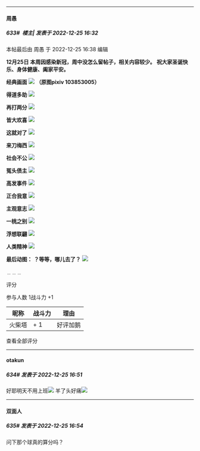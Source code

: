 

*****

####  周愚  
##### 633#         楼主| 发表于 2022-12-25 16:32

 本帖最后由 周愚 于 2022-12-25 16:38 编辑 

<strong>12月25日</strong>
<strong>本周因感染新冠，周中没怎么留帖子，相关内容较少。</strong>
<strong>祝大家圣诞快乐、身体健康、阖家平安。</strong>

<strong>经典画面</strong>
<strong><img src="https://p.sda1.dev/9/7af4feb96542d67ebbed25ec1e2be95d/santa.jpg" referrerpolicy="no-referrer"></strong>
<strong>（原图pixiv 103853005</strong><strong>）</strong>

<strong>得道多助</strong>
<strong><img src="https://p.sda1.dev/9/68de331560c393ec28a9395d98488cdb/foot1.png" referrerpolicy="no-referrer"></strong>

<strong>再打两分</strong>
<strong><img src="https://p.sda1.dev/9/ad124536b15437a6e818e2dee54ea090/basket.gif" referrerpolicy="no-referrer"></strong>

<strong>皆大欢喜</strong>
<strong><img src="https://p.sda1.dev/9/8740fa2b53afdfefdcae40db25cc3c52/foot2.png" referrerpolicy="no-referrer"></strong>

<strong>这就对了</strong>
<strong><img src="https://p.sda1.dev/9/aab8f733bcaae738d89443aabe568cd5/cringe.png" referrerpolicy="no-referrer"></strong>

<strong>来刀梅西</strong>
<strong><img src="https://p.sda1.dev/9/c7836fddb9e2155ed03a71d1227ed8eb/foot3.png" referrerpolicy="no-referrer"></strong>

<strong>社会不公</strong>
<strong><img src="https://p.sda1.dev/9/40e591635350005d9b84de0220d851f7/liver.jpg" referrerpolicy="no-referrer"></strong>

<strong>冤头债主</strong>
<strong><img src="https://p.sda1.dev/9/a6bed44d771435ab79b39ef70ea0c93e/jews.png" referrerpolicy="no-referrer"></strong>

<strong>高发事件</strong>
<strong><img src="https://p.sda1.dev/9/24c5846cc030703e671e8672c8831038/lives.png" referrerpolicy="no-referrer"></strong>

<strong>正合我意</strong>
<strong><img src="https://p.sda1.dev/9/79ef11f3a3c9a6a5c53fadce23c54702/lift.png" referrerpolicy="no-referrer"></strong>

<strong>主观意志</strong>
<strong><img src="https://p.sda1.dev/9/cb5369498e803611e71fb46aa1a55dec/national.png" referrerpolicy="no-referrer"></strong>

<strong>一桃之别</strong>
<strong><img src="https://p.sda1.dev/9/3b0c6b1965a48b879c89eef7c2908663/peach.jpg" referrerpolicy="no-referrer"></strong>

<strong>浮想联翩</strong>
<strong><img src="https://p.sda1.dev/9/9d34a31deeaa8ef8c5400a891c23be7c/succubus.png" referrerpolicy="no-referrer"></strong>

<strong>人类精神</strong>
<strong><img src="https://p.sda1.dev/9/1ed9896bb7a936ce4689178221bfc9e0/water.png" referrerpolicy="no-referrer"></strong>

<strong>最后动图：</strong>
<strong>？等等，哪儿去了？</strong>
<strong><img src="https://p.sda1.dev/9/be2923c7c0c4e91bb2393055e96e555b/where.gif" referrerpolicy="no-referrer"></strong>

﹍﹍﹍

评分

 参与人数 1战斗力 +1

|昵称|战斗力|理由|
|----|---|---|
| 火柴塔| + 1|好评加鹅|

查看全部评分



*****

####  otakun  
##### 634#       发表于 2022-12-25 16:51

好耶明天不用上班<img src="https://static.saraba1st.com/image/smiley/face2017/050.png" referrerpolicy="no-referrer">
羊了头好痛<img src="https://static.saraba1st.com/image/smiley/face2017/139.png" referrerpolicy="no-referrer">

*****

####  双面人  
##### 635#       发表于 2022-12-25 16:54

问下那个球真的算分吗？

